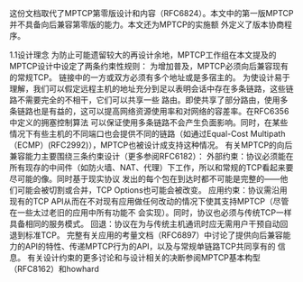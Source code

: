 这份文档取代了MPTCP第零版设计和内容（RFC6824）。本文中的第一版MPTCP并不具备向后兼容第零版的能力。本文还为MPTCP的实施额
外定义了版本协商程序。

1.1设计理念
为防止可能遗留较大的再设计余地，MPTCP工作组在本文提及的MPTCP设计中设定了两条约束性规则：
为增加普及，MPTCP必须向后兼容现有的常规TCP。
链接中的一方或双方必须有多个地址或是多宿主的。
为使设计易于理解，我们可以假定远程主机的地址充分到足以表明会话中存在多条链路，这些链路不需要完全的不相干，它们可以共享一些
路由。即使共享了部分路由，使用多条链路也是有益的，这可以提高网络资源使用率和对网络的容差率。在RFC6356中定义的拥塞控制算法
可以保证使用多条链路不会产生负面影响。同时，在某些情况下有些主机的不同端口也会提供不同的链路（如通过Equal-Cost 
Multipath（ECMP）(RFC2992)），MPTCP也被设计成支持这种情况。
有关MPTCP的向后兼容能力主要围绕三条约束设计（更多参阅RFC6182）：
外部约束：协议必须能在所有现存的中间件（如防火墙、NAT、代理）下工作，所以和常规的TCP看起来要尽可能的像。同时基于现实协议
发出的每个包在到达时都不可能是完整的——他们可能会被切割或合并，TCP Options也可能会被改变。
应用约束：协议需沿用现有的TCP API从而在不对现有应用做任何改动的情况下使其支持MPTCP（尽管在一些太过老旧的应用中所有功能不
会实现）。同时，协议也必须与传统TCP一样具备相同的服务模式。
回退：协议在为与传统主机通讯时应无需用户干预自动回退到标准TCP。
完整有关应用的考量文档（RFC6897）中讨论了提供向后兼容能力的API的特性、传递MPTCP行为的API，以及与常规单链路TCP共同享有的
信息。
有关设计约束的更多讨论和与设计相关的决断参阅MPTCP基本构型（RFC8162）和howhard